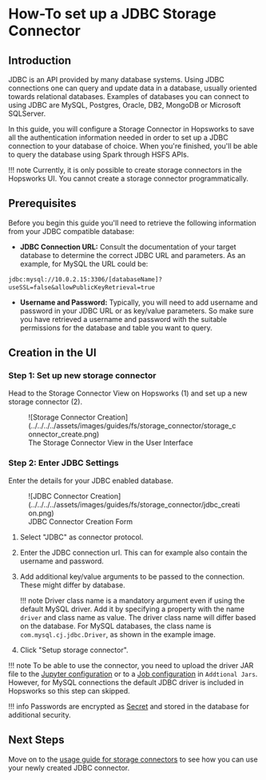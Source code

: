 # How-To set up a JDBC Storage Connector

## Introduction

JDBC is an API provided by many database systems. Using JDBC connections one can query and update data in a database, usually oriented towards relational databases. Examples of databases you can connect to using JDBC are MySQL, Postgres, Oracle, DB2, MongoDB or Microsoft SQLServer.

In this guide, you will configure a Storage Connector in Hopsworks to save all the authentication information needed in order to set up a JDBC connection to your database of choice.
When you're finished, you'll be able to query the database using Spark through HSFS APIs.

!!! note
    Currently, it is only possible to create storage connectors in the Hopsworks UI. You cannot create a storage connector programmatically.

## Prerequisites

Before you begin this guide you'll need to retrieve the following information from your JDBC compatible database:

- **JDBC Connection URL:** Consult the documentation of your target database to determine the correct JDBC URL and parameters. As an example, for MySQL the URL could be:

```
jdbc:mysql://10.0.2.15:3306/[databaseName]?useSSL=false&allowPublicKeyRetrieval=true
```

- **Username and Password:** Typically, you will need to add username and password in your JDBC URL or as key/value parameters. So make sure you have retrieved a username and password with the suitable permissions for the database and table you want to query.

## Creation in the UI
### Step 1: Set up new storage connector

Head to the Storage Connector View on Hopsworks (1) and set up a new storage connector (2).

<figure markdown>
  ![Storage Connector Creation](../../../../assets/images/guides/fs/storage_connector/storage_connector_create.png)
  <figcaption>The Storage Connector View in the User Interface</figcaption>
</figure>

### Step 2: Enter JDBC Settings

Enter the details for your JDBC enabled database.

<figure markdown>
  ![JDBC Connector Creation](../../../../assets/images/guides/fs/storage_connector/jdbc_creation.png)
  <figcaption>JDBC Connector Creation Form</figcaption>
</figure>

1. Select "JDBC" as connector protocol.
2. Enter the JDBC connection url. This can for example also contain the username and password.
3. Add additional key/value arguments to be passed to the connection. These might differ by database.


    !!! note 
    Driver class name is a mandatory argument even if using the default MySQL driver. Add it by specifying a property with the name `driver` and class name as value. The driver class name will differ based on the database. For MySQL databases, the class name is `com.mysql.cj.jdbc.Driver`, as shown in the example image.


4. Click "Setup storage connector".


!!! note
To be able to use the connector, you need to upload the driver JAR file to the  [Jupyter configuration](../../../projects/jupyter/spark_notebook.md) or to a [Job configuration](../../../projects/jobs/pyspark_job.md)  in `Addtional Jars`.  However, for MySQL connections the default JDBC driver is included in Hopsworks so this step can skipped.


!!! info 
Passwords are encrypted as [Secret](../../../projects/secrets/create_secret.md) and stored in the database for additional security.

## Next Steps

Move on to the [usage guide for storage connectors](../usage.md) to see how you can use your newly created JDBC connector.